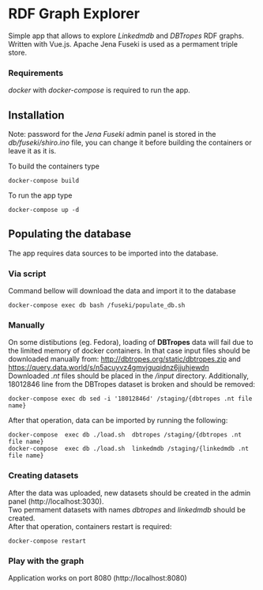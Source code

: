 # RDF Graph Explorer
Simple app that allows to explore *Linkedmdb* and *DBTropes* RDF graphs. Written with Vue.js. Apache Jena Fuseki is used as a permament triple store.  

### Requirements
*docker* with *docker-compose* is required to run the app.

## Installation
Note: password for the *Jena Fuseki* admin panel is stored in the *db/fuseki/shiro.ino* file, you can change it before
building the containers or leave it as it is.  

To build the containers type
```
docker-compose build
```
To run the app type
```
docker-compose up -d
```

## Populating the database

The app requires data sources to be imported into the database.  

### Via script
Command bellow will download the data and import it to the database
```
docker-compose exec db bash /fuseki/populate_db.sh
```


### Manually
On some distibutions (eg. Fedora), loading of **DBTropes** data will fail due to the limited memory of docker containers. In that case input files
should be downloaded manually from:
    http://dbtropes.org/static/dbtropes.zip and
    https://query.data.world/s/n5acuyvz4gmvjguqidnz6jjuhjewdn  
Downloaded *.nt* files should be placed in the */input* directory. 
Additionally, 18012846 line from the DBTropes dataset is broken and should be removed:
```
docker-compose exec db sed -i '18012846d' /staging/{dbtropes .nt file name}
```

After that operation, 
data can be imported by running the following:
```
docker-compose  exec db ./load.sh  dbtropes /staging/{dbtropes .nt file name}
docker-compose  exec db ./load.sh  linkedmdb /staging/{linkedmdb .nt file name}
```

### Creating datasets
After the data was uploaded, new datasets should be created in the admin panel (http://localhost:3030).  
Two permament datasets with names *dbtropes* and *linkedmdb* should be created.  
After that operation,
containers restart is required:

```
docker-compose restart
```
### Play with the graph
Application works on port 8080 (http://localhost:8080)

